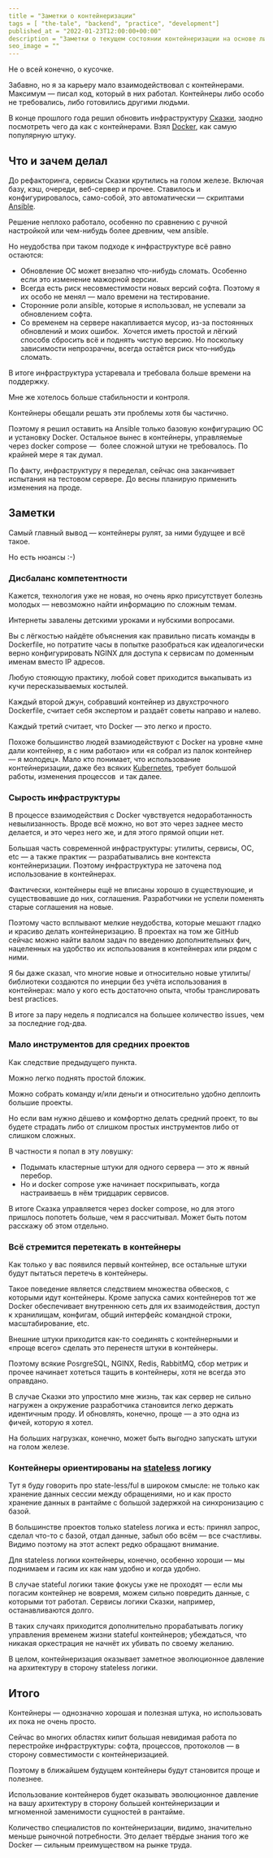 ```yaml
---
title = "Заметки о контейнеризации"
tags = [ "the-tale", "backend", "practice", "development"]
published_at = "2022-01-23T12:00:00+00:00"
description = "Заметки о текущем состоянии контейнеризации на основе личного опыта."
seo_image = ""
---
```


Не о всей конечно, о кусочке.

Забавно, но я за карьеру мало взаимодействовал с контейнерами. Максимум — писал код, который в них работал. Контейнеры либо особо не требовались, либо готовились другими людьми.

В конце прошлого года решил обновить инфраструктуру [Сказки](https://the-tale.org/), заодно посмотреть чего да как с контейнерами. Взял [Docker](https://www.docker.com/), как самую популярную штуку.

<!-- more -->

## Что и зачем делал

До рефакторинга, сервисы Сказки крутились на голом железе. Включая базу, кэш, очереди, веб-сервер и прочее. Ставилось и конфигурировалось, само-собой, это автоматически — скриптами [Ansible](https://www.ansible.com/).

Решение неплохо работало, особенно по сравнению с ручной настройкой или чем-нибудь более древним, чем ansible.

Но неудобства при таком подходе к инфраструктуре всё равно остаются:

- Обновление ОС может внезапно что-нибудь сломать. Особенно если это изменение мажорной версии.
- Всегда есть риск несовместимости новых версий софта. Поэтому я их особо не менял — мало времени на тестирование.
- Сторонние роли ansible, которые я использовал, не успевали за обновлением софта.
- Со временем на сервере накапливается мусор, из-за постоянных обновлений и моих ошибок.  Хочется иметь простой и лёгкий способв сбросить всё и поднять чистую версию. Но поскольку зависимости непрозрачны, всегда остаётся риск что–нибудь сломать.

В итоге инфраструктура устаревала и требовала больше времени на поддержку.

Мне же хотелось больше стабильности и контроля.

Контейнеры обещали решать эти проблемы хотя бы частично.

Поэтому я решил оставить на Ansible только базовую конфигурацию ОС и установку Docker. Остальное вынес в контейнеры, управляемые через docker compose —  более сложной штуки не требовалось. По крайней мере я так думал.

По факту, инфраструктуру я переделал, сейчас она заканчивает испытания на тестовом сервере. До весны планирую применить изменения на проде.

## Заметки

Самый главный вывод — контейнеры рулят, за ними будущее и всё такое.

Но есть нюансы :-)

### Дисбаланс компетентности

Кажется, технология уже не новая, но очень ярко присутствует болезнь молодых — невозможно найти информацию по сложным темам.

Интернеты завалены детскими уроками и нубскими вопросами.

Вы с лёгкостью найдёте объяснения как правильно писать команды в Dockerfile, но потратите часы в попытке разобраться как идеалогически верно конфигурировать NGINX для доступа к сервисам по доменным именам вместо IP адресов.

Любую стояющую практику, любой совет приходится выкапывать из кучи пересказываемых костылей.

Каждый второй джун, собравший контейнер из двухстрочного Dockerfile, считает себя экспертом и раздаёт советы направо и налево.

Каждый третий считает, что Docker — это легко и просто.

Похоже большинство людей взамиодействуют с Docker на уровне «мне дали контейнер, я с ним работаю» или «я собрал из палок контейнер — я молодец». Мало кто понимает, что использование контейнеризации, даже без всяких [Kubernetes](https://kubernetes.io/), требует большой работы, изменения процессов  и так далее.

### Сырость инфраструктуры

В процессе взаимодействия с Docker чувствуется недоработанность невылизанность. Вроде всё можно, но вот это через заднее место делается, и это через него же, и для этого прямой опции нет.

Большая часть современной инфраструктуры: утилиты, сервисы, ОС, etc — а также практик — разрабатывались вне контекста контейнеризации. Поэтому инфраструктура не заточена под использование в контейнерах.

Фактически, контейнеры ещё не вписаны хорошо в существующие, и существовавшие до них, соглашения. Разработчики не успели поменять старые соглашения на новые.

Поэтому часто всплывают мелкие неудобства, которые мешают гладко и красиво делать контейнеризацию. В проектах на том же GitHub сейчас можно найти валом задач по введению дополнительных фич, нацеленных на удобство их использования в контейнерах или рядом с ними.

Я бы даже сказал, что многие новые и относительно новые утилиты/библиотеки создаются по инерции без учёта использования в контейнерах: мало у кого есть достаточно опыта, чтобы транслировать best practices.

В итоге за пару недель я подписался на большее количество issues, чем за последние год-два.

### Мало инструментов для средних проектов

Как следствие предыдущего пункта.

Можно легко поднять простой бложик.

Можно собрать команду и/или деньги и относительно удобно деплоить большие проекты.

Но если вам нужно дёшево и комфортно делать средний проект, то вы будете страдать либо от слишком простых инструментов либо от слишком сложных.

В частности я попал в эту ловушку:

- Подымать кластерные штуки для одного сервера — это ж явный перебор.
- Но и docker compose уже начинает поскрипывать, когда настраиваешь в нём тридцарик сервисов.

В итоге Сказка управляется через docker compose, но для этого пришлось попотеть больше, чем я рассчитывал. Может быть потом расскажу об этом отдельно.

### Всё стремится перетекать в контейнеры

Как только у вас появился первый контейнер, все остальные штуки будут пытаться перетечь в контейнеры.

Такое поведение является следствием множества обвесков, с которыми идут контейнеры. Кроме запуска самих контейнеров тот же Docker обеспечивает внутреннюю сеть для их взаимодействия, доступ к хранилищам, конфигам, общий интерфейс командной строки, масштабирование, etc.

Внешние штуки приходится как-то соединять с контейнерными и «проще всего» сделать это перенестя штуки в контейнеры.

Поэтому всякие PosrgreSQL, NGINX, Redis, RabbitMQ, сбор метрик и прочее начинает хотеться тащить в контейнеры, хотя не всегда это оправдано.

В случае Сказки это упростило мне жизнь, так как сервер не сильно нагружен а окружение разработчика становится легко держать идентичным проду. И обновлять, конечно, проще — а это одна из фичей, которую я хотел.

На больших нагрузках, конечно, может быть выгодно запускать штуки на голом железе.

### Контейнеры ориентированы на [stateless](https://en.wikipedia.org/wiki/Stateless_protocol) логику

Тут я буду говорить про state-less/ful в широком смысле: не только как хранение данных сессии между обращениями, но и как просто хранение данных в рантайме с большой задержкой на синхронизацию с базой.

В большинстве проектов только stateless логика и есть: принял запрос, сделал что-то с базой, отдал данные, забыл обо всём — все счастливы. Видимо поэтому на этот аспект редко обращают внимание.

Для stateless логики контейнеры, конечно, особенно хороши — мы поднимаем и гасим их как нам удобно и когда удобно.

В случае stateful логики такие фокусы уже не проходят — если мы погасим контейнер не вовремя, можем сильно повредить данные, с которыми тот работал. Сервисы логики Сказки, например, останавливаются долго.

В таких случаях приходится дополнительно прорабатывать логику управления временем жизни stateful контейнеров; убеждаться, что никакая оркестрация не начнёт их убивать по своему желанию.

В целом, контейнеризация оказывает заметное эволюционное давление на архитектуру в сторону stateless логики.

## Итого

Контейнеры — однозначно хорошая и полезная штука, но использовать их пока не очень просто.

Сейчас во многих областях кипит большая невидимая работа по перестройке инфраструктуры: софта, процессов, протоколов — в сторону совместимости с контейнеризацией.

Поэтому в ближайшем будущем контейнеры будут становится проще и полезнее.

Использование контейнеров будет оказывать эволюционное давление на вашу архитектуру в сторону большей контейнеризации и мгноменной заменимости сущностей в рантайме.

Количество специалистов по контейнеризации, видимо, значительно меньше рыночной потребности. Это делает твёрдые знания того же Docker — сильным преимуществом на рынке труда.
